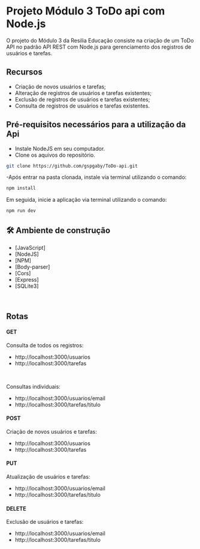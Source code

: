 # Projeto Módulo 3 ToDo api com Node.js

O projeto do Módulo 3 da Resilia Educação consiste na criação de um ToDo API no padrão API REST com Node.js para gerenciamento dos registros de usuários e tarefas.

## Recursos

- Criação de novos usuários e tarefas;
- Alteração de registros de usuários e tarefas existentes;
- Exclusão de registros de usuários e tarefas existentes;
- Consulta de registros de usuários e tarefas existentes.

## Pré-requisitos necessários para a utilização da Api

- Instale NodeJS em seu computador.
- Clone os aquivos do repositório.
```sh
git clone https://github.com/gspgaby/ToDo-api.git
```
-Após entrar na pasta clonada, instale via terminal utilizando o comando:
```sh
npm install 
```
Em seguida, inicie a aplicação via terminal utilizando o comando:
```sh
npm run dev 
```

## 🛠️ Ambiente de construção

* [JavaScript]
* [NodeJS]
* [NPM]
* [Body-parser]
* [Cors] 
* [Express] 
* [SQLite3]
<br>

## Rotas

#### GET
Consulta de todos os registros:
<br>
- http://localhost:3000/usuarios <br>
- http://localhost:3000/tarefas <br>
<br>

Consultas individuais:
<br>
- http://localhost:3000/usuarios/email <br>
- http://localhost:3000/tarefas/titulo <br>

#### POST
Criação de novos usuários e tarefas:
<br>
- http://localhost:3000/usuarios <br>
- http://localhost:3000/tarefas <br>

#### PUT
Atualização de usuários e tarefas:
<br>
- http://localhost:3000/usuarios/email <br>
- http://localhost:3000/tarefas/titulo<br>

#### DELETE
Exclusão de usuários e tarefas:
<br>
- http://localhost:3000/usuarios/email<br>
- http://localhost:3000/tarefas/titulo
